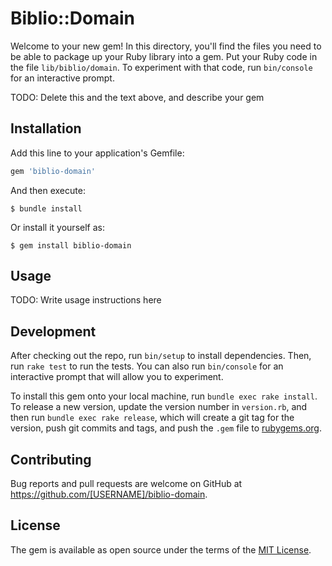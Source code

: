 # Biblio::Domain

Welcome to your new gem! In this directory, you'll find the files you need to be able to package up your Ruby library into a gem. Put your Ruby code in the file `lib/biblio/domain`. To experiment with that code, run `bin/console` for an interactive prompt.

TODO: Delete this and the text above, and describe your gem

## Installation

Add this line to your application's Gemfile:

```ruby
gem 'biblio-domain'
```

And then execute:

    $ bundle install

Or install it yourself as:

    $ gem install biblio-domain

## Usage

TODO: Write usage instructions here

## Development

After checking out the repo, run `bin/setup` to install dependencies. Then, run `rake test` to run the tests. You can also run `bin/console` for an interactive prompt that will allow you to experiment.

To install this gem onto your local machine, run `bundle exec rake install`. To release a new version, update the version number in `version.rb`, and then run `bundle exec rake release`, which will create a git tag for the version, push git commits and tags, and push the `.gem` file to [rubygems.org](https://rubygems.org).

## Contributing

Bug reports and pull requests are welcome on GitHub at https://github.com/[USERNAME]/biblio-domain.


## License

The gem is available as open source under the terms of the [MIT License](https://opensource.org/licenses/MIT).
